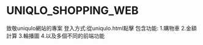 # UNIQLO_SHOPPING_WEB
 致敬uniqulo網站的專案
 登入方式:從uniqulo.html點擊
 包含功能:
 1.購物車
 2.金額計算
 3.輪播圖
 4.以及多個不同的前端功能
